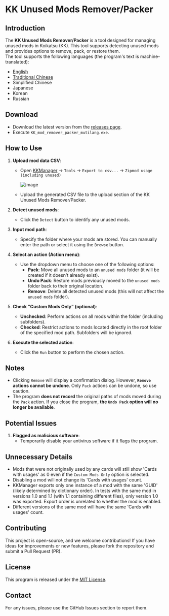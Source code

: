 # KK Unused Mods Remover/Packer

## Introduction
The **KK Unused Mods Remover/Packer** is a tool designed for managing unused mods in Koikatsu (KK). This tool supports detecting unused mods and provides options to remove, pack, or restore them.  
The tool supports the following languages (the program's text is machine-translated):  
- [English](README.en.md)  
- [Traditional Chinese](README.zh-TW.md)  
- Simplified Chinese  
- Japanese  
- Korean  
- Russian  

## Download
- Download the latest version from the [releases page](https://github.com/KKUnusedModsRemoverPacker/releases).  
- Execute `KK_mod_remover_packer_mutilang.exe`.

## How to Use
1. **Upload mod data CSV**:
   - Open [KKManager](https://github.com/IllusionMods/KKManager) -> `Tools` -> `Export to csv...` -> `Zipmod usage (including unused)`  
     
     ![image](https://github.com/user-attachments/assets/38dfa3fd-14dd-459d-aef7-94d38aea2841)  
   - Upload the generated CSV file to the upload section of the KK Unused Mods Remover/Packer.

2. **Detect unused mods**:
   - Click the `Detect` button to identify any unused mods.

3. **Input mod path**:
   - Specify the folder where your mods are stored. You can manually enter the path or select it using the `Browse` button.

4. **Select an action (Action menu)**:
   - Use the dropdown menu to choose one of the following options:
     - **Pack**: Move all unused mods to an `unused mods` folder (it will be created if it doesn't already exist).
     - **Undo Pack**: Restore mods previously moved to the `unused mods` folder back to their original location.
     - **Remove**: Delete all detected unused mods (this will not affect the `unused mods` folder).

5. **Check "Custom Mods Only" (optional)**:
   - **Unchecked**: Perform actions on all mods within the folder (including subfolders).
   - **Checked**: Restrict actions to mods located directly in the root folder of the specified mod path. Subfolders will be ignored.

6. **Execute the selected action**:
   - Click the `Run` button to perform the chosen action.

## Notes
- Clicking `Remove` will display a confirmation dialog. However, **`Remove` actions cannot be undone**. Only `Pack` actions can be undone, so use caution.
- The program **does not record** the original paths of mods moved during the `Pack` action. If you close the program, **the `Undo Pack` option will no longer be available**.

## Potential Issues
1. **Flagged as malicious software**:
   - Temporarily disable your antivirus software if it flags the program.

## Unnecessary Details
- Mods that were not originally used by any cards will still show 'Cards with usages' as 0 even if the `Custom Mods Only` option is selected.
- Disabling a mod will not change its 'Cards with usages' count.
- KKManager exports only one instance of a mod with the same 'GUID' (likely determined by dictionary order). In tests with the same mod in versions 1.0 and 1.1 (with 1.1 containing different files), only version 1.0 was exported. Export order is unrelated to whether the mod is enabled.
- Different versions of the same mod will have the same 'Cards with usages' count.

## Contributing
This project is open-source, and we welcome contributions! If you have ideas for improvements or new features, please fork the repository and submit a Pull Request (PR).

## License
This program is released under the [MIT License](https://opensource.org/licenses/MIT).

## Contact
For any issues, please use the GitHub Issues section to report them.
